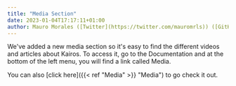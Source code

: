 ```yaml
---
title: "Media Section"
date: 2023-01-04T17:17:11+01:00
author: Mauro Morales ([Twitter](https://twitter.com/mauromrls)) ([GitHub](https://github.com/mauromorales))
---
```


We've added a new media section so it's easy to find the different videos and articles about Kairos. To access it, go to the Documentation and at the bottom of the left menu, you will find a link called Media.

You can also [click here]({{< ref "Media" >}} "Media") to go check it out.
